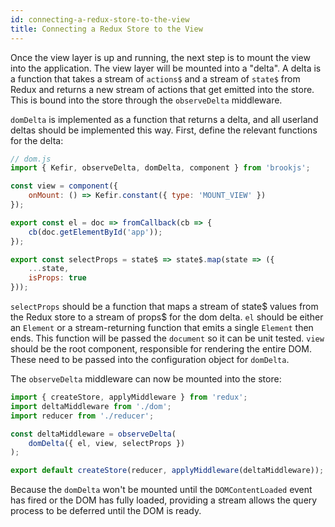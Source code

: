 ```yaml
---
id: connecting-a-redux-store-to-the-view
title: Connecting a Redux Store to the View
---
```


Once the view layer is up and running, the next step is to mount the view into the application. The view layer will be mounted into a "delta". A delta is a function that takes a stream of `actions$` and a stream of `state$` from Redux and returns a new stream of actions that get emitted into the store. This is bound into the store through the `observeDelta` middleware.

`domDelta` is implemented as a function that returns a delta, and all userland deltas should be implemented this way. First, define the relevant functions for the delta:

```js
// dom.js
import { Kefir, observeDelta, domDelta, component } from 'brookjs';

const view = component({
    onMount: () => Kefir.constant({ type: 'MOUNT_VIEW' })
});

export const el = doc => fromCallback(cb => {
    cb(doc.getElementById('app'));
});

export const selectProps = state$ => state$.map(state => ({
    ...state,
    isProps: true
}));
```

`selectProps` should be a function that maps a stream of state$ values from the Redux store to a stream of props$ for the dom delta. `el` should be either an `Element` or a stream-returning function that emits a single `Element` then ends. This function will be passed the `document` so it can be unit tested. `view` should be the root component, responsible for rendering the entire DOM. These need to be passed into the configuration object for `domDelta`.

The `observeDelta` middleware can now be mounted into the store:

```js
import { createStore, applyMiddleware } from 'redux';
import deltaMiddleware from './dom';
import reducer from './reducer';

const deltaMiddleware = observeDelta(
    domDelta({ el, view, selectProps })
);

export default createStore(reducer, applyMiddleware(deltaMiddleware));
```

Because the `domDelta` won't be mounted until the `DOMContentLoaded` event has fired or the DOM has fully loaded, providing a stream allows the query process to be deferred until the DOM is ready.
